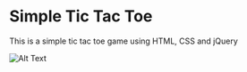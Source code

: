 # Simple Tic Tac Toe
  This is a simple tic tac toe game using HTML, CSS and jQuery

  ![Alt Text](https://media.giphy.com/media/wCMGQRLBtrOKFXH1P9/giphy.gif)